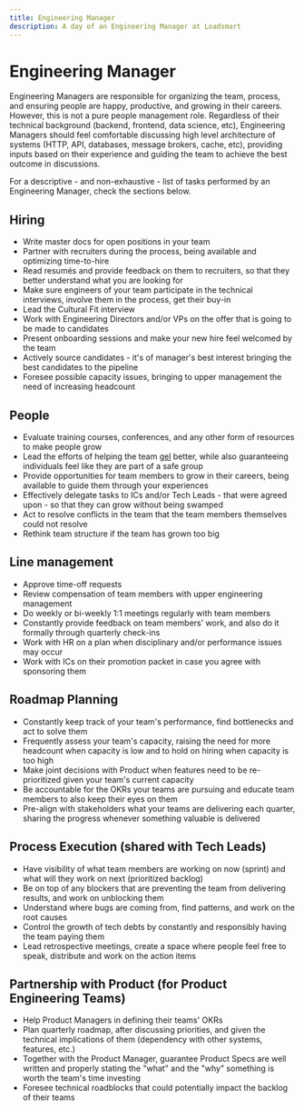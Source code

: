 ```yaml
---
title: Engineering Manager
description: A day of an Engineering Manager at Loadsmart
---
```


# Engineering Manager

Engineering Managers are responsible for organizing the team, process, and ensuring people are happy, productive, and growing in their careers. However, this is not a pure people management role. Regardless of their technical background (backend, frontend, data science, etc), Engineering Managers should feel comfortable discussing high level architecture of systems (HTTP, API, databases, message brokers, cache, etc), providing inputs based on their experience and guiding the team to achieve the best outcome in discussions.

For a descriptive - and non-exhaustive - list of tasks performed by an Engineering Manager, check the sections below.

## Hiring

- Write master docs for open positions in your team
- Partner with recruiters during the process, being available and optimizing time-to-hire
- Read resumés and provide feedback on them to recruiters, so that they better understand what you are looking for
- Make sure engineers of your team participate in the technical interviews, involve them in the process, get their buy-in
- Lead the Cultural Fit interview
- Work with Engineering Directors and/or VPs on the offer that is going to be made to candidates
- Present onboarding sessions and make your new hire feel welcomed by the team 
- Actively source candidates - it's of manager's best interest bringing the best candidates to the pipeline
- Foresee possible capacity issues, bringing to upper management the need of increasing headcount

## People

- Evaluate training courses, conferences, and any other form of resources to make people grow
- Lead the efforts of helping the team [gel](https://www.macmillandictionary.com/us/dictionary/american/gel_2) better, while also guaranteeing individuals feel like they are part of a safe group
- Provide opportunities for team members to grow in their careers, being available to guide them through your experiences
- Effectively delegate tasks to ICs and/or Tech Leads - that were agreed upon - so that they can grow without being swamped
- Act to resolve conflicts in the team that the team members themselves could not resolve
- Rethink team structure if the team has grown too big

## Line management

- Approve time-off requests
- Review compensation of team members with upper engineering management
- Do weekly or bi-weekly 1:1 meetings regularly with team members
- Constantly provide feedback on team members' work, and also do it formally through quarterly check-ins
- Work with HR on a plan when disciplinary and/or performance issues may occur
- Work with ICs on their promotion packet in case you agree with sponsoring them

## Roadmap Planning

- Constantly keep track of your team's performance, find bottlenecks and act to solve them
- Frequently assess your team's capacity, raising the need for more headcount when capacity is low and to hold on hiring when capacity is too high
- Make joint decisions with Product when features need to be re-prioritized given your team's current capacity
- Be accountable for the OKRs your teams are pursuing and educate team members to also keep their eyes on them
- Pre-align with stakeholders what your teams are delivering each quarter, sharing the progress whenever something valuable is delivered

## Process Execution (shared with Tech Leads)

- Have visibility of what team members are working on now (sprint) and what will they work on next (prioritized backlog)
- Be on top of any blockers that are preventing the team from delivering results, and work on unblocking them
- Understand where bugs are coming from, find patterns, and work on the root causes
- Control the growth of tech debts by constantly and responsibly having the team paying them
- Lead retrospective meetings, create a space where people feel free to speak, distribute and work on the action items

## Partnership with Product (for Product Engineering Teams)

- Help Product Managers in defining their teams' OKRs
- Plan quarterly roadmap, after discussing priorities, and given the technical implications of them (dependency with other systems, features, etc.)
- Together with the Product Manager, guarantee Product Specs are well written and properly stating the "what" and the "why" something is worth the team's time investing
- Foresee technical roadblocks that could potentially impact the backlog of their teams
